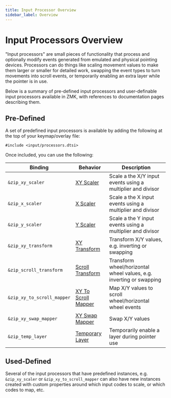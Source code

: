 ```yaml
---
title: Input Processor Overview
sidebar_label: Overview
---
```


# Input Processors Overview

"Input processors" are small pieces of functionality that process and optionally modify events generated from emulated and physical pointing devices. Processors can do things like scaling movement values to make them larger or smaller for detailed work, swapping the event types to turn movements into scroll events, or temporarily enabling an extra layer while the pointer is in use.

Below is a summary of pre-defined input processors and user-definable input processors available in ZMK, with references to documentation pages describing them.

## Pre-Defined

A set of predefined input processors is available by adding the following at the top of your keymap/overlay file:

```
#include <input/processors.dtsi>
```

Once included, you can use the following:

| Binding                    | Behavior                                     | Description                                                         |
| -------------------------- | -------------------------------------------- | ------------------------------------------------------------------- |
| `&zip_xy_scaler`           | [XY Scaler](scaler.md#pre-defined-instances) | Scale a the X/Y input events using a multiplier and divisor         |
| `&zip_x_scaler`            | [X Scaler](scaler.md#pre-defined-instances)  | Scale a the X input events using a multiplier and divisor           |
| `&zip_y_scaler`            | [Y Scaler](scaler.md#pre-defined-instances)  | Scale a the Y input events using a multiplier and divisor           |
| `&zip_xy_transform`        | [XY Transform](transformer.md)               | Transform X/Y values, e.g. inverting or swapping                    |
| `&zip_scroll_transform`    | [Scroll Transform](transformer.md)           | Transform wheel/horizontal wheel values, e.g. inverting or swapping |
| `&zip_xy_to_scroll_mapper` | [XY To Scroll Mapper](code-mapper.md)        | Map X/Y values to scroll wheel/horizontal wheel events              |
| `&zip_xy_swap_mapper`      | [XY Swap Mapper](code-mapper.md)             | Swap X/Y values                                                     |
| `&zip_temp_layer`          | [Temporary Layer](temp-layer.md)             | Temporarily enable a layer during pointer use                       |

## Used-Defined

Several of the input processors that have predefined instances, e.g. `&zip_xy_scaler` or `&zip_xy_to_scroll_mapper` can also have new instances created with custom properties around which input codes to scale, or which codes to map, etc.
